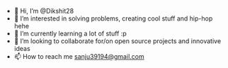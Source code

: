 - 👋 Hi, I’m @Dikshit28
- 👀 I’m interested in solving problems, creating cool stuff and hip-hop hehe
- 🌱 I’m currently learning a lot of stuff :p
- 💞️ I’m looking to collaborate for/on open source projects and innovative ideas
- 📫 How to reach me sanju39194@gmail.com

<!---
Dikshit28/Dikshit28 is a ✨ special ✨ repository because its `README.md` (this file) appears on your GitHub profile.
You can click the Preview link to take a look at your changes.
--->
